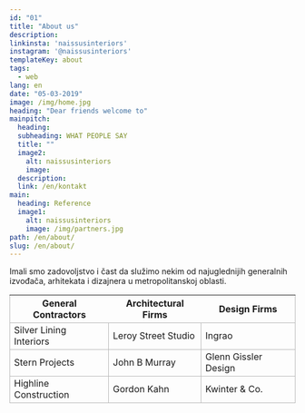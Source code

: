 ```yaml
---
id: "01"
title: "About us"
description: 
linkinsta: 'naissusinteriors'
instagram: '@naissusinteriors'
templateKey: about
tags:
  - web
lang: en
date: "05-03-2019"
image: /img/home.jpg
heading: "Dear friends welcome to"
mainpitch:
  heading: 
  subheading: WHAT PEOPLE SAY
  title: ""
  image2:
    alt: naissusinteriors
    image: 
  description: 
  link: /en/kontakt
main:
  heading: Reference
  image1:
    alt: naissusinteriors
    image: /img/partners.jpg
path: /en/about/
slug: /en/about/
---
```


Imali smo zadovoljstvo i čast da služimo nekim od najuglednijih generalnih izvođača, arhitekata i dizajnera u metropolitanskoj oblasti.

<table style='border-collapse: collapse;'>
    <thead style='padding: 10px;'>
        <tr style='border: 1px solid 	#B8B8B8;'>
            <th>General Contractors</th>
            <th>Architectural Firms</th>
            <th>Design Firms</th>
        </tr>
    </thead>
    <tbody  style='border: 1px solid 	#B8B8B8;'>
        <tr>
            <td style='border: 1px solid 	#B8B8B8; padding-left: 7px;'>Silver Lining Interiors</td>
            <td style='border: 1px solid 	#B8B8B8; padding-left: 7px;'>Leroy Street Studio</td>
            <td style='border: 1px solid 	#B8B8B8; padding-left: 7px;'>Ingrao</td>
        </tr>
        <tr>
            <td style='border: 1px solid 	#B8B8B8; padding-left: 7px;'>Stern Projects</td>
            <td style='border: 1px solid 	#B8B8B8; padding-left: 7px;'>John B Murray</td>
            <td style='border: 1px solid 	#B8B8B8; padding-left: 7px;'>Glenn Gissler Design</td>
        </tr>
        <tr>
            <td style='border: 1px solid 	#B8B8B8; padding-left: 7px;'>Highline Construction</td>
            <td style='border: 1px solid 	#B8B8B8; padding-left: 7px;'>Gordon Kahn</td>
            <td style='border: 1px solid 	#B8B8B8; padding-left: 7px;'>Kwinter & Co.</td>
        </tr>
    </tbody>
</table>